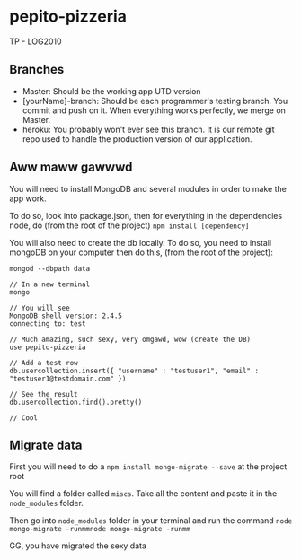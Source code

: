 pepito-pizzeria
===============

TP - LOG2010

## Branches

* Master: Should be the working app UTD version
* [yourName]-branch: Should be each programmer's testing branch. You commit and push on it. When everything works perfectly, we merge on Master.
* heroku: You probably won't ever see this branch. It is our remote git repo used to handle the production version of our application.

## Aww maww gawwwd 
You will need to install MongoDB and several modules in order to make the app work.

To do so, look into package.json, then for everything in the dependencies node, do (from the root of the project) `npm install [dependency]`

You will also need to create the db locally. To do so, you need to install mongoDB on your computer then do this, (from the root of the project):

    mongod --dbpath data

    // In a new terminal
    mongo

    // You will see
    MongoDB shell version: 2.4.5
    connecting to: test

    // Much amazing, such sexy, very omgawd, wow (create the DB)
    use pepito-pizzeria

    // Add a test row
    db.usercollection.insert({ "username" : "testuser1", "email" : "testuser1@testdomain.com" })

    // See the result
    db.usercollection.find().pretty()

    // Cool

## Migrate data
First you will need to do a `npm install mongo-migrate --save` at the project root

You will find a folder called `miscs`. Take all the content and paste it in the `node_modules` folder. 

Then go into `node_modules` folder in your terminal and run the command `node mongo-migrate -runmmnode mongo-migrate -runmm`

GG, you have migrated the sexy data 